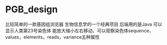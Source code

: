 # PGB_design
比较简单的一款基因组浏览器
生物信息学的一个经典项目
后端用的是Java
可以显示人类第23号染色体
能放大缩小左右移动，可以观察染色体sequence，values，elements，reads，variance五种属性

